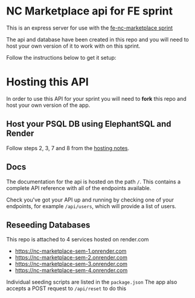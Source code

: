 # NC Marketplace api for FE sprint

This is an express server for use with the [fe-nc-marketplace sprint](https://github.com/northcoders/fe-nc-marketplace)

The api and database have been created in this repo and you will need to host your own version of it to work with on this sprint.

Follow the instructions below to get it setup:

# Hosting this API

In order to use this API for your sprint you will need to **fork** this repo and host your own version of the app.

## Host your PSQL DB using ElephantSQL and Render

Follow steps 2, 3, 7 and 8 from the [hosting notes](https://notes.northcoders.com/courses/js-back-end/api-hosting).

## Docs

The documentation for the api is hosted on the path `/`. This contains a complete API reference with all of the endpoints available.

Check you've got your API up and running by checking one of your endpoints, for example `/api/users`, which will provide a list of users.

## Reseeding Databases

This repo is attached to 4 services hosted on render.com

- https://nc-marketplace-sem-1.onrender.com
- https://nc-marketplace-sem-2.onrender.com
- https://nc-marketplace-sem-3.onrender.com
- https://nc-marketplace-sem-4.onrender.com

Individual seeding scripts are listed in the `package.json`
The app also accepts a POST request to `/api/reset` to do this
